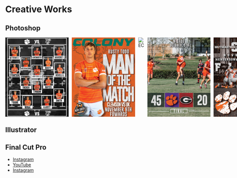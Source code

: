 # Creative Works

## Photoshop

<div style="display: flex; gap: 10px;">
    <img src="full.jpg" alt="Match Day Lineup" style="width:200px;height:250px;">
    <img src="ManOfTheMatchRusty.jpg" alt="Man Of The Match Rusty" style="width:200px;height:250px;">
    <img src="Prez.jpg" alt="EC" style="width:200px;height:250px;">
    <img src="ScoreGeorgiaAside.jpg" alt="Score Georgia" style="width:200px;height:250px;">
    <img src="UKNextMatch.jpg" alt="UK Next Match" style="width:200px;height:250px;">
    <img src="GameWeekSouthCarolina.jpg" alt="South Carolina" style="width:200px;height:250px;">
    <img src="ScoreBG.jpg" alt="Score BG" style="width:200px;height:250px;">
    <img src="scheduleinsta.jpg" alt="schedule" style="width:200px;height:250px;">
</div>

## Illustrator



## Final Cut Pro

- [Instagram](https://www.instagram.com/clemsonmensrugby/)
- [YouTube](https://www.youtube.com/@coledigregorio4176)
- [Instagram](https://www.instagram.com/coledigregorio/)

